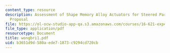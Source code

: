 ```yaml
---
content_type: resource
description: Assessment of Shape Memory Alloy Actuators for Steered Parachutes Final
  Proposal
file: https://ol-ocw-studio-app-qa.s3.amazonaws.com/courses/16-621-experimental-projects-i-spring-2003/b3651d9d580aede71873c9294cd720cb_wongbri1.pdf
file_type: application/pdf
resourcetype: Document
title: wongbri1.pdf
uid: b3651d9d-580a-ede7-1873-c9294cd720cb
---
```

